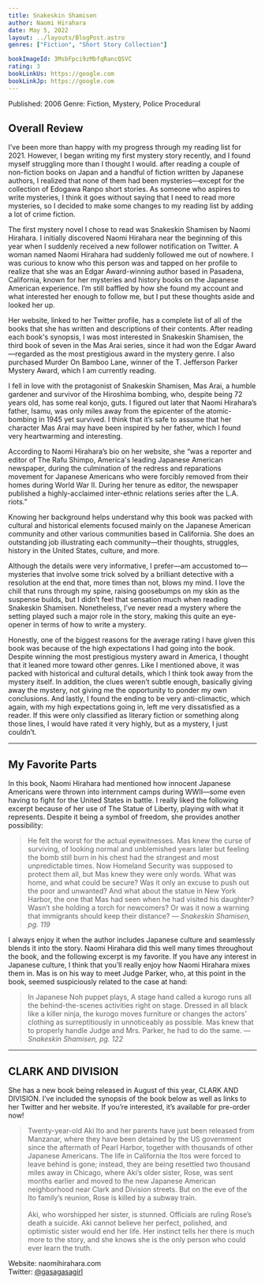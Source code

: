 ```yaml
---
title: Snakeskin Shamisen
author: Naomi Hirahara
date: May 5, 2022
layout: ../layouts/BlogPost.astro
genres: ["Fiction", "Short Story Collection"]

bookImageId: 3MsbFpci9zMbfqRancQSVC
rating: 3
bookLinkUs: https://google.com
bookLinkJp: https://google.com
---
```


Published: 2006
Genre: Fiction, Mystery, Police Procedural

## Overall Review

I’ve been more than happy with my progress through my reading list for 2021. However, I began writing my first mystery story recently, and I found myself struggling more than I thought I would. after reading a couple of non-fiction books on Japan and a handful of fiction written by Japanese authors, I realized that none of them had been mysteries—except for the collection of Edogawa Ranpo short stories. As someone who aspires to write mysteries, I think it goes without saying that I need to read more mysteries, so I decided to make some changes to my reading list by adding a lot of crime fiction.

The first mystery novel I chose to read was Snakeskin Shamisen by Naomi Hirahara. I initially discovered Naomi Hirahara near the beginning of this year when I suddenly received a new follower notification on Twitter. A woman named Naomi Hirahara had suddenly followed me out of nowhere. I was curious to know who this person was and tapped on her profile to realize that she was an Edgar Award-winning author based in Pasadena, California, known for her mysteries and history books on the Japanese American experience. I’m still baffled by how she found my account and what interested her enough to follow me, but I put these thoughts aside and looked her up.

Her website, linked to her Twitter profile, has a complete list of all of the books that she has written and descriptions of their contents. After reading each book's synopsis, I was most interested in Snakeskin Shamisen, the third book of seven in the Mas Arai series, since it had won the Edgar Award—regarded as the most prestigious award in the mystery genre. I also purchased Murder On Bamboo Lane, winner of the T. Jefferson Parker Mystery Award, which I am currently reading.

I fell in love with the protagonist of Snakeskin Shamisen, Mas Arai, a humble gardener and survivor of the Hiroshima bombing, who, despite being 72 years old, has some real konjo, guts. I figured out later that Naomi Hirahara’s father, Isamu, was only miles away from the epicenter of the atomic-bombing in 1945 yet survived. I think that it’s safe to assume that her character Mas Arai may have been inspired by her father, which I found very heartwarming and interesting.

According to Naomi Hirahara’s bio on her website, she “was a reporter and editor of The Rafu Shimpo, America's leading Japanese American newspaper, during the culmination of the redress and reparations movement for Japanese Americans who were forcibly removed from their homes during World War II. During her tenure as editor, the newspaper published a highly-acclaimed inter-ethnic relations series after the L.A. riots.”

Knowing her background helps understand why this book was packed with cultural and historical elements focused mainly on the Japanese American community and other various communities based in California. She does an outstanding job illustrating each community—their thoughts, struggles, history in the United States, culture, and more.

Although the details were very informative, I prefer—am accustomed to—mysteries that involve some trick solved by a brilliant detective with a resolution at the end that, more times than not, blows my mind. I love the chill that runs through my spine, raising goosebumps on my skin as the suspense builds, but I didn’t feel that sensation much when reading Snakeskin Shamisen. Nonetheless, I’ve never read a mystery where the setting played such a major role in the story, making this quite an eye-opener in terms of how to write a mystery.

Honestly, one of the biggest reasons for the average rating I have given this book was because of the high expectations I had going into the book. Despite winning the most prestigious mystery award in America, I thought that it leaned more toward other genres. Like I mentioned above, it was packed with historical and cultural details, which I think took away from the mystery itself. In addition, the clues weren’t subtle enough, basically giving away the mystery, not giving me the opportunity to ponder my own conclusions. And lastly, I found the ending to be very anti-climactic, which again, with my high expectations going in, left me very dissatisfied as a reader. If this were only classified as literary fiction or something along those lines, I would have rated it very highly, but as a mystery, I just couldn’t.

---

## My Favorite Parts

In this book, Naomi Hirahara had mentioned how innocent Japanese Americans were thrown into internment camps during WWII—some even having to fight for the United States in battle. I really liked the following excerpt because of her use of The Statue of Liberty, playing with what it represents. Despite it being a symbol of freedom, she provides another possibility:

> He felt the worst for the actual eyewitnesses. Mas knew the curse of surviving, of looking normal and unblemished years later but feeling the bomb still burn in his chest had the strangest and most unpredictable times. Now Homeland Security was supposed to protect them all, but Mas knew they were only words. What was home, and what could be secure? Was it only an excuse to push out the poor and unwanted? And what about the statue in New York Harbor, the one that Mas had seen when he had visited his daughter? Wasn’t she holding a torch for newcomers? Or was it now a warning that immigrants should keep their distance?
> <cite> — Snakeskin Shamisen, pg. 119 </cite>

I always enjoy it when the author includes Japanese culture and seamlessly blends it into the story. Naomi Hirahara did this well many times throughout the book, and the following excerpt is my favorite. If you have any interest in Japanese culture, I think that you’ll really enjoy how Naomi Hirahara mixes them in. Mas is on his way to meet Judge Parker, who, at this point in the book, seemed suspiciously related to the case at hand:

> In Japanese Noh puppet plays, A stage hand called a kurogo runs all the behind-the-scenes activities right on stage. Dressed in all black like a killer ninja, the kurogo moves furniture or changes the actors’ clothing as surreptitiously in unnoticeably as possible. Mas knew that to properly handle Judge and Mrs. Parker, he had to do the same.
> <cite> — Snakeskin Shamisen, pg. 122 </cite>

---

## CLARK AND DIVISION

She has a new book being released in August of this year, CLARK AND DIVISION. I’ve included the synopsis of the book below as well as links to her Twitter and her website. If you’re interested, it’s available for pre-order now!

> Twenty-year-old Aki Ito and her parents have just been released from Manzanar, where they have been detained by the US government since the aftermath of Pearl Harbor, together with thousands of other Japanese Americans. The life in California the Itos were forced to leave behind is gone; instead, they are being resettled two thousand miles away in Chicago, where Aki’s older sister, Rose, was sent months earlier and moved to the new Japanese American neighborhood near Clark and Division streets. But on the eve of the Ito family’s reunion, Rose is killed by a subway train.<br><br>
> Aki, who worshipped her sister, is stunned. Officials are ruling Rose’s death a suicide. Aki cannot believe her perfect, polished, and optimistic sister would end her life. Her instinct tells her there is much more to the story, and she knows she is the only person who could ever learn the truth.

Website: naomihirahara.com <br>
Twitter: [@gasagasagirl](https://twitter.com/gasagasagirl)
